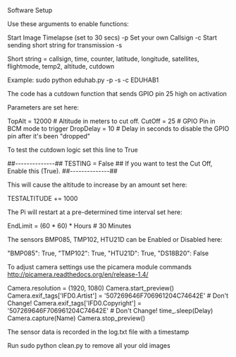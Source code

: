Software Setup

Use these arguments to enable functions:

Start Image Timelapse (set to 30 secs) -p
Set your own Callsign -c
Start sending short string for transmission -s

Short string = callsign, time, counter, latitude, longitude, satellites, flightmode, temp2, altitude, cutdown

Example: sudo python eduhab.py -p -s -c EDUHAB1

The code has a cutdown function that sends GPIO pin 25 high on activation

Parameters are set here:

TopAlt = 12000 # Altitude in meters to cut off.
CutOff = 25 # GPIO Pin in BCM mode to trigger
DropDelay = 10 # Delay in seconds to disable the GPIO pin after it's been "dropped"

To test the cutdown logic set this line to True

##--------------##
TESTING = False ## If you want to test the Cut Off, Enable this (True).
##--------------##

This will cause the altitude to increase by an amount set here:

TESTALTITUDE += 1000

The Pi will restart at a pre-determined time interval set here:

EndLimit = (60 * 60) * Hours			# 30 Minutes

The sensors BMP085, TMP102, HTU21D can be Enabled or Disabled here:

"BMP085": True,
"TMP102": True,
"HTU21D": True,
"DS18B20": False

To adjust camera settings use the picamera module commands http://picamera.readthedocs.org/en/release-1.4/

Camera.resolution = (1920, 1080)
Camera.start_preview()
        Camera.exif_tags['IFD0.Artist'] = '507269646F706961204C74642E'	# Don't Change!
        Camera.exif_tags['IFD0.Copyright'] = '507269646F706961204C74642E'	# Don't Change!
        time_.sleep(Delay)
        Camera.capture(Name)
        Camera.stop_preview()
        
The sensor data is recorded in the log.txt file with a timestamp

Run sudo python clean.py to remove all your old images
        
